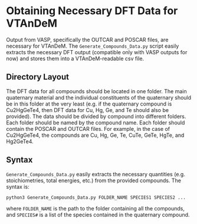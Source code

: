 Obtaining Necessary DFT Data for VTAnDeM
========================================

Output from VASP, specifically the OUTCAR and POSCAR files, are necessary for VTAnDeM.
The `Generate_Compounds_Data.py` script easily extracts the necessary DFT output (compatible only with VASP outputs for now) and stores them into a VTAnDeM-readable csv file.


Directory Layout
----------------

The DFT data for all compounds should be located in one folder. The main quaternary material and the individual constituents of the quaternary should be in this folder at the very least (e.g. if the quaternary compound is Cu2HgGeTe4, then DFT data for Cu, Hg, Ge, and Te should also be provided).
The data should be divided by compound into different folders. Each folder should be named by the compound name. Each folder should contain the POSCAR and OUTCAR files. For example, in the case of Cu2HgGeTe4, the compounds are Cu, Hg, Ge, Te, CuTe, GeTe, HgTe, and Hg2GeTe4.


Syntax
------

`Generate_Compounds_Data.py` easily extracts the necessary quantities (e.g. stoichiometries, total energies, etc.) from the provided compounds. The syntax is:

	python3 Generate_Compounds_Data.py FOLDER_NAME SPECIES1 SPECIES2 ...

where `FOLDER_NAME` is the path to the folder containing all the compounds, and `SPECIES#` is a list of the species contained in the quaternary compound.

